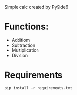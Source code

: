 Simple calc created by PySide6

<h1>Functions:</h1>

<ul>
<li>Additiom</li>
<li>Subtraction</li>
<li>Multiplication</li>
<li>Division</li>
</ul>

<h1>Requirements</h1>
<code>pip install -r requirements.txt</code>
